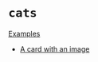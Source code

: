 # `cats`

[Examples](../README.md)

- [A card with an image](../TrelloFs_Demo_Board/A_Second_List_of_Cards/A_card_with_an_image.md)